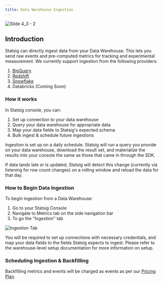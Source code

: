 ```yaml
---
title: Data Warehouse Ingestion
---
```


![Slide 4_3 - 2](https://user-images.githubusercontent.com/108023879/187794828-333622ec-6db2-4936-987d-efbef4ba9a47.png)

## Introduction

Statsig can directly ingest data from your Data Warehouse. This lets you send raw events and pre-computed metrics for tracking and experimental measurement.
We currently support ingestion from the following providers:

1. [BigQuery](bigquery.mdx)
2. [Redshift](redshift.mdx)
3. [Snowflake](snowflake.mdx)
4. Databricks (Coming Soon)

### How it works

In Statsig console, you can:

1. Set up connection to your data warehouse
2. Query your data warehouse for appropriate data
3. Map your data fields to Statsig's expected schema
4. Bulk ingest & schedule future ingestions

Ingestion is set up on a daily schedule. Statsig will run a query you provide on your data warehouse, download the result set, and materialize the results into your console the same as those that came in through the SDK.

If data lands late or is updated, Statsig will detect this change (currently via listening for row count changes) on a rolling window and reload the data for that day.

### How to Begin Data Ingestion

To begin ingestion from a Data Warehouse:

1. Go to your Statsig Console
2. Navigate to Metrics tab on the side navigation bar
3. To go the "Ingestion" tab

![Ingestion Tab](https://user-images.githubusercontent.com/108023879/187800555-47885bbd-8317-40d9-b8d7-ad5236e3c73f.png)

You will be required to set up connections with necessary credentials, and map your data fields to the fields Statsig expects to ingest. Please refer to the warehouse-level setup documentation for more information on setup.

### Scheduling Ingestion & Backfilling

Backfilling metrics and events will be charged as events as per our [Pricing Plan](https://statsig.com/pricing). 